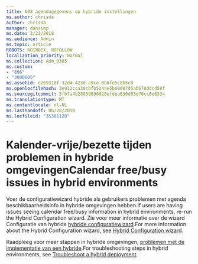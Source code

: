 ```yaml
---
title: 608 agendagegevens op hybride instellingen
ms.author: chrisda
author: chrisda
manager: dansimp
ms.date: 3/23/2018
ms.audience: Admin
ms.topic: article
ROBOTS: NOINDEX, NOFOLLOW
localization_priority: Normal
ms.collection: Adm_O365
ms.custom:
- "896"
- "3800005"
ms.assetid: e269310f-32d4-423d-a9ce-0b6fe5c8b5ed
ms.openlocfilehash: 3e912cca30cbfb524ae5b80607d5ab578ddcd58f
ms.sourcegitcommit: 5fb7a4b28859690020efdea630d03e70cc0e6334
ms.translationtype: MT
ms.contentlocale: nl-NL
ms.lasthandoff: 06/28/2019
ms.locfileid: "35361128"
---
```

# <a name="calendar-freebusy-issues-in-hybrid-environments"></a><span data-ttu-id="0b78c-102">Kalender-vrije/bezette tijden problemen in hybride omgevingen</span><span class="sxs-lookup"><span data-stu-id="0b78c-102">Calendar free/busy issues in hybrid environments</span></span>

<span data-ttu-id="0b78c-103">Voer de configuratiewizard hybride als gebruikers problemen met agenda beschikbaarheidsinfo in hybride omgevingen hebben.</span><span class="sxs-lookup"><span data-stu-id="0b78c-103">If users are having issues seeing calendar free/busy information in hybrid environments, re-run the Hybrid Configuration wizard.</span></span> <span data-ttu-id="0b78c-104">Zie voor meer informatie over de wizard Configuratie van hybride [hybride configuratiewizard](https://go.microsoft.com/fwlink/p/?linkid=528149).</span><span class="sxs-lookup"><span data-stu-id="0b78c-104">For more information about the Hybrid Configuration wizard, see [Hybrid Configuration wizard](https://go.microsoft.com/fwlink/p/?linkid=528149).</span></span>

<span data-ttu-id="0b78c-105">Raadpleeg voor meer stappen in hybride omgevingen, [problemen met de implementatie van een hybride](https://technet.microsoft.com/library/jj659053.aspx).</span><span class="sxs-lookup"><span data-stu-id="0b78c-105">For troubleshooting steps in hybrid environments, see [Troubleshoot a hybrid deployment](https://technet.microsoft.com/library/jj659053.aspx).</span></span>

